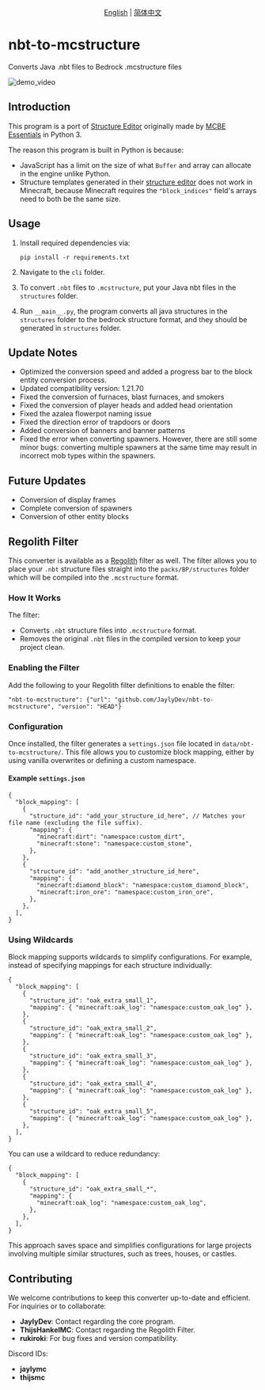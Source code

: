 <p align="center">
  <a href="./README.md">English</a> |
  <a href="./README_zh.md">简体中文</a>
</p>

# nbt-to-mcstructure

Converts Java .nbt files to Bedrock .mcstructure files

![demo_video](./assets/demo_video.gif)

## Introduction

This program is a port of [Structure Editor](https://mcbe-essentials.github.io/structure-editor/) originally made by [MCBE Essentials](https://mcbe-essentials.github.io/) in Python 3.

The reason this program is built in Python is because:

- JavaScript has a limit on the size of what `Buffer` and array can allocate in the engine unlike Python.
- Structure templates generated in their [structure editor](https://mcbe-essentials.github.io/structure-editor/) does not work in Minecraft, because Minecraft requires the `"block_indices"` field's arrays need to both be the same size.

## Usage

1. Install required dependencies via:
   ```
   pip install -r requirements.txt
   ```
2. Navigate to the `cli` folder.
3. To convert `.nbt` files to `.mcstructure`, put your Java nbt files in the `structures` folder.

4. Run `__main__.py`, the program converts all java structures in the `structures` folder to the bedrock structure format, and they should be generated in `structures` folder.

## Update Notes

- Optimized the conversion speed and added a progress bar to the block entity conversion process.
- Updated compatibility version: 1.21.70
- Fixed the conversion of furnaces, blast furnaces, and smokers
- Fixed the conversion of player heads and added head orientation
- Fixed the azalea flowerpot naming issue
- Fixed the direction error of trapdoors or doors
- Added conversion of banners and banner patterns
- Fixed the error when converting spawners. However, there are still some minor bugs: converting multiple spawners at the same time may result in incorrect mob types within the spawners.

## Future Updates

- Conversion of display frames
- Complete conversion of spawners
- Conversion of other entity blocks

## Regolith Filter

This converter is available as a [Regolith](https://github.com/Bedrock-OSS/regolith) filter as well.
The filter allows you to place your `.nbt` structure files straight into the `packs/BP/structures` folder which will be compiled into the `.mcstructure` format.

### How It Works

The filter:

- Converts `.nbt` structure files into `.mcstructure` format.
- Removes the original `.nbt` files in the compiled version to keep your project clean.

### Enabling the Filter

Add the following to your Regolith filter definitions to enable the filter:

```jsonc
"nbt-to-mcstructure": {"url": "github.com/JaylyDev/nbt-to-mcstructure", "version": "HEAD"}
```

### Configuration

Once installed, the filter generates a `settings.json` file located in `data/nbt-to-mcstructure/`. This file allows you to customize block mapping, either by using vanilla overwrites or defining a custom namespace.

#### Example `settings.json`

```jsonc
{
  "block_mapping": [
    {
      "structure_id": "add_your_structure_id_here", // Matches your file name (excluding the file suffix).
      "mapping": {
        "minecraft:dirt": "namespace:custom_dirt",
        "minecraft:stone": "namespace:custom_stone",
      },
    },
    {
      "structure_id": "add_another_structure_id_here",
      "mapping": {
        "minecraft:diamond_block": "namespace:custom_diamond_block",
        "minecraft:iron_ore": "namespace:custom_iron_ore",
      },
    },
  ],
}
```

### Using Wildcards

Block mapping supports wildcards to simplify configurations. For example, instead of specifying mappings for each structure individually:

```jsonc
{
  "block_mapping": [
    {
      "structure_id": "oak_extra_small_1",
      "mapping": { "minecraft:oak_log": "namespace:custom_oak_log" },
    },
    {
      "structure_id": "oak_extra_small_2",
      "mapping": { "minecraft:oak_log": "namespace:custom_oak_log" },
    },
    {
      "structure_id": "oak_extra_small_3",
      "mapping": { "minecraft:oak_log": "namespace:custom_oak_log" },
    },
    {
      "structure_id": "oak_extra_small_4",
      "mapping": { "minecraft:oak_log": "namespace:custom_oak_log" },
    },
    {
      "structure_id": "oak_extra_small_5",
      "mapping": { "minecraft:oak_log": "namespace:custom_oak_log" },
    },
  ],
}
```

You can use a wildcard to reduce redundancy:

```jsonc
{
  "block_mapping": [
    {
      "structure_id": "oak_extra_small_*",
      "mapping": {
        "minecraft:oak_log": "namespace:custom_oak_log",
      },
    },
  ],
}
```

This approach saves space and simplifies configurations for large projects involving multiple similar structures, such as trees, houses, or castles.

## Contributing

We welcome contributions to keep this converter up-to-date and efficient. For inquiries or to collaborate:

- **JaylyDev**: Contact regarding the core program.
- **ThijsHankelMC**: Contact regarding the Regolith Filter.
- **rukiroki**: For bug fixes and version compatibility.

Discord IDs:

- **jaylymc**
- **thijsmc**
